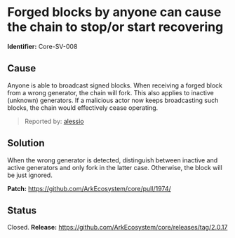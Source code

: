 # Forged blocks by anyone can cause the chain to stop/or start recovering
**Identifier:** Core-SV-008

## Cause
Anyone is able to broadcast signed blocks. When receiving a forged block from a wrong generator, the chain will fork. This also applies to inactive (unknown) generators. If a malicious actor now keeps broadcasting such blocks, the chain would effectively cease operating.

>Reported by: [alessio](https://github.com/alessiodf)

## Solution
 When the wrong generator is detected, distinguish between inactive and active generators and only fork in the latter case. Otherwise, the block will be just ignored.

**Patch:** https://github.com/ArkEcosystem/core/pull/1974/

## Status
Closed.
**Release:** https://github.com/ArkEcosystem/core/releases/tag/2.0.17
